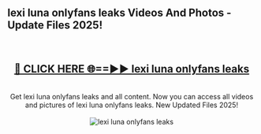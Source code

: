 <h2>lexi luna onlyfans leaks Videos And Photos - Update Files 2025!</h2>
<br>
<div align="center">
<h2><a href="https://top-ai-tools.click/QrbHav" rel="nofollow">🔴 CLICK HERE 🌐==►► lexi luna onlyfans leaks</a></h2>
<br>
Get lexi luna onlyfans leaks and all content. Now you can access all videos and pictures of lexi luna onlyfans leaks. New Updated Files 2025!
<br>
<br>
<a href="https://top-ai-tools.click/QrbHav" rel="nofollow" data-target="animated-image.originalLink"><img src="https://i.ibb.co.com/WyWwxjT/player-gif2.gif" alt="lexi luna onlyfans leaks" style="max-width: 100%; display: inline-block;" data-target="animated-image.originalImage"></a>
</div>
<br>